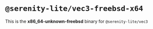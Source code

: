 # `@serenity-lite/vec3-freebsd-x64`

This is the **x86_64-unknown-freebsd** binary for `@serenity-lite/vec3`
